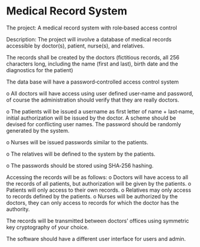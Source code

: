 # Medical Record System

The project: A medical record system with role‐based access control

Description:
 The project will involve a database of medical records accessible by doctor(s),
patient, nurse(s), and relatives.

 The records shall be created by the doctors (fictitious records, all 256 characters long,
including the name (first and last), birth date and the diagnostics for the patient)

 The data base will have a password‐controlled access control system
    
o All doctors will have access using user defined user‐name and password, of
course the administration should verify that they are really doctors.

o The patients will be issued a username as first letter of name + last‐name,
initial authorization will be issued by the doctor. A scheme should be devised
for conflicting user names. The password should be randomly generated by
the system.

o Nurses will be issued passwords similar to the patients.

o The relatives will be defined to the system by the patients.

o The passwords should be stored using SHA‐256 hashing.

 Accessing the records will be as follows:
    o Doctors will have access to all the records of all patients, but authorization
will be given by the patients.
    o Patients will only access to their own records.
    o Relatives may only access to records defined by the patients.
    o Nurses will be authorized by the doctors, they can only access to records for
      which the doctor has the authority.
      
 The records will be transmitted between doctors’ offices using symmetric key
cryptography of your choice.

 The software should have a different user interface for users and admin.
